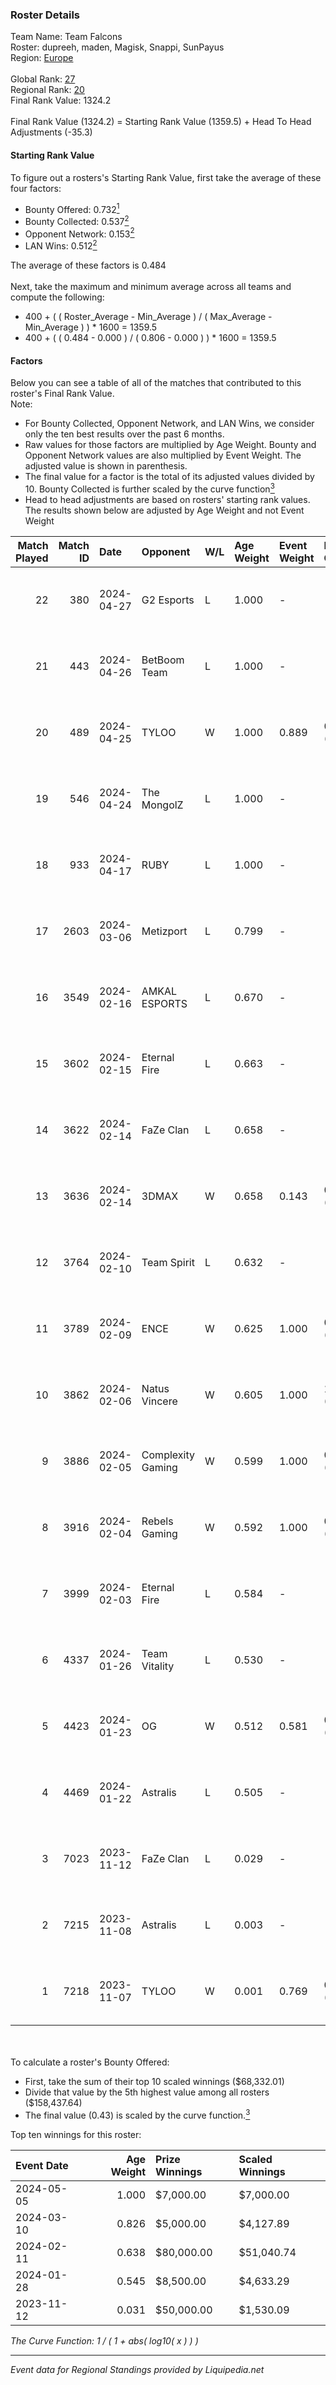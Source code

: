 ### Roster Details<br />
Team Name: Team Falcons<br />
Roster: dupreeh, maden, Magisk, Snappi, SunPayus<br />
Region: [Europe]( ../standings_europe.md)<br />
<br />
Global Rank: [27](../standings_global.md)<br />
Regional Rank: [20]( ../standings_europe.md)<br />
Final Rank Value:  1324.2<br />
<br />
Final Rank Value (1324.2) = Starting Rank Value (1359.5) + Head To Head Adjustments (-35.3)<br />

#### Starting Rank Value<br />
To figure out a rosters's Starting Rank Value, first take the average of these four factors:<br />
- Bounty Offered: 0.732[<sup>1</sup>](#table2)
- Bounty Collected: 0.537[<sup>2</sup>](#table1)
- Opponent Network: 0.153[<sup>2</sup>](#table1)
- LAN Wins: 0.512[<sup>2</sup>](#table1)

The average of these factors is 0.484<br />
<br />
Next, take the maximum and minimum average across all teams and compute the following:<br />
- 400 + ( ( Roster_Average - Min_Average ) / ( Max_Average - Min_Average ) ) * 1600 = 1359.5
- 400 + ( ( 0.484 - 0.000 ) / ( 0.806 - 0.000 ) ) * 1600 = 1359.5


#### Factors<br />
Below you can see a table of all of the matches that contributed to this roster's Final Rank Value.<br />
Note:<br />

- For Bounty Collected, Opponent Network, and LAN Wins, we consider only the ten best results over the past 6 months.
- Raw values for those factors are multiplied by Age Weight. Bounty and Opponent Network values are also multiplied by Event Weight. The adjusted value is shown in parenthesis.
- The final value for a factor is the total of its adjusted values divided by 10. Bounty Collected is further scaled by the curve function[<sup>3</sup>](#curveFunction)
- Head to head adjustments are based on rosters' starting rank values. The results shown below are adjusted by Age Weight and not Event Weight
<span id="table1"></span><br />


| Match Played | Match ID | Date       | Opponent          | W/L | Age Weight | Event Weight | Bounty Collected | Opponent Network | LAN Wins     | H2H Adj. | Roster                                   |
| -: | -: | :- | :- | :- | :- | :- | :- | :- | :- | -: | :- |
|           22 |      380 | 2024-04-27 | G2 Esports        | L   | 1.000      | -            | -                | -                | -            |    -2.18 | dupreeh, maden, Magisk, Snappi, SunPayus |
|           21 |      443 | 2024-04-26 | BetBoom Team      | L   | 1.000      | -            | -                | -                | -            |   -12.75 | dupreeh, maden, Magisk, Snappi, SunPayus |
|           20 |      489 | 2024-04-25 | TYLOO             | W   | 1.000      | 0.889        | 0.131 (0.117)    | 0.592 (0.526)    | true (1.000) |     4.70 | dupreeh, maden, Magisk, Snappi, SunPayus |
|           19 |      546 | 2024-04-24 | The MongolZ       | L   | 1.000      | -            | -                | -                | -            |    -6.96 | dupreeh, maden, Magisk, Snappi, SunPayus |
|           18 |      933 | 2024-04-17 | RUBY              | L   | 1.000      | -            | -                | -                | -            |   -28.77 | dupreeh, maden, Magisk, Snappi, SunPayus |
|           17 |     2603 | 2024-03-06 | Metizport         | L   | 0.799      | -            | -                | -                | -            |   -20.64 | maden, Magisk, s1mple, Snappi, SunPayus  |
|           16 |     3549 | 2024-02-16 | AMKAL ESPORTS     | L   | 0.670      | -            | -                | -                | -            |   -15.82 | BOROS, maden, Magisk, Snappi, SunPayus   |
|           15 |     3602 | 2024-02-15 | Eternal Fire      | L   | 0.663      | -            | -                | -                | -            |    -2.24 | BOROS, maden, Magisk, Snappi, SunPayus   |
|           14 |     3622 | 2024-02-14 | FaZe Clan         | L   | 0.658      | -            | -                | -                | -            |    -0.81 | BOROS, maden, Magisk, Snappi, SunPayus   |
|           13 |     3636 | 2024-02-14 | 3DMAX             | W   | 0.658      | 0.143        | 0.062 (0.006)    | 0.393 (0.037)    | true (0.658) |     1.74 | BOROS, maden, Magisk, Snappi, SunPayus   |
|           12 |     3764 | 2024-02-10 | Team Spirit       | L   | 0.632      | -            | -                | -                | -            |    -1.55 | BOROS, maden, Magisk, Snappi, SunPayus   |
|           11 |     3789 | 2024-02-09 | ENCE              | W   | 0.625      | 1.000        | 0.377 (0.236)    | 0.352 (0.220)    | true (0.625) |    13.99 | BOROS, maden, Magisk, Snappi, SunPayus   |
|           10 |     3862 | 2024-02-06 | Natus Vincere     | W   | 0.605      | 1.000        | 1.000 (0.605)    | 0.406 (0.246)    | true (0.605) |    18.30 | BOROS, maden, Magisk, Snappi, SunPayus   |
|            9 |     3886 | 2024-02-05 | Complexity Gaming | W   | 0.599      | 1.000        | 0.271 (0.163)    | 0.274 (0.164)    | true (0.599) |    13.05 | BOROS, maden, Magisk, Snappi, SunPayus   |
|            8 |     3916 | 2024-02-04 | Rebels Gaming     | W   | 0.592      | 1.000        | 0.121 (0.072)    | 0.376 (0.222)    | true (0.592) |     4.09 | BOROS, maden, Magisk, Snappi, SunPayus   |
|            7 |     3999 | 2024-02-03 | Eternal Fire      | L   | 0.584      | -            | -                | -                | -            |    -1.43 | BOROS, maden, Magisk, Snappi, SunPayus   |
|            6 |     4337 | 2024-01-26 | Team Vitality     | L   | 0.530      | -            | -                | -                | -            |    -0.76 | BOROS, maden, Magisk, Snappi, SunPayus   |
|            5 |     4423 | 2024-01-23 | OG                | W   | 0.512      | 0.581        | 0.594 (0.177)    | 0.390 (0.116)    | true (0.512) |     7.28 | BOROS, maden, Magisk, Snappi, SunPayus   |
|            4 |     4469 | 2024-01-22 | Astralis          | L   | 0.505      | -            | -                | -                | -            |    -4.43 | BOROS, maden, Magisk, Snappi, SunPayus   |
|            3 |     7023 | 2023-11-12 | FaZe Clan         | L   | 0.029      | -            | -                | -                | -            |    -0.03 | maden, NertZ, Snappi, SunPayus, VLDN     |
|            2 |     7215 | 2023-11-08 | Astralis          | L   | 0.003      | -            | -                | -                | -            |    -0.08 | b0RUP, blameF, Buzz, dev1ce, Staehr      |
|            1 |     7218 | 2023-11-07 | TYLOO             | W   | 0.001      | 0.769        | 0.131 (0.000)    | 0.592 (0.001)    | true (0.001) |     0.01 | advent, JamYoung, kaze, Mercury, Moseyuh |

<br />
<span id="table2"></span><br />
To calculate a roster's Bounty Offered:<br />

- First, take the sum of their top 10 scaled winnings ($68,332.01)
- Divide that value by the 5th highest value among all rosters ($158,437.64)
- The final value (0.43) is scaled by the curve function.[<sup>3</sup>](#curveFunction)

Top ten winnings for this roster:<br />

| Event Date | Age Weight | Prize Winnings | Scaled Winnings |
| :- | -: | :- | :- |
| 2024-05-05 |      1.000 | $7,000.00      | $7,000.00       |
| 2024-03-10 |      0.826 | $5,000.00      | $4,127.89       |
| 2024-02-11 |      0.638 | $80,000.00     | $51,040.74      |
| 2024-01-28 |      0.545 | $8,500.00      | $4,633.29       |
| 2023-11-12 |      0.031 | $50,000.00     | $1,530.09       |


<span id="curveFunction"></span>_The Curve Function: 1 / ( 1 + abs( log10( x ) ) )_<br />

---
_Event data for Regional Standings provided by Liquipedia.net_<br />
